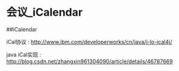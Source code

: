 # 会议_iCalendar

##iCalendar

iCal协议 : http://www.ibm.com/developerworks/cn/java/j-lo-ical4j/

java iCal实现 : http://blog.csdn.net/zhangxin961304090/article/details/46787669
